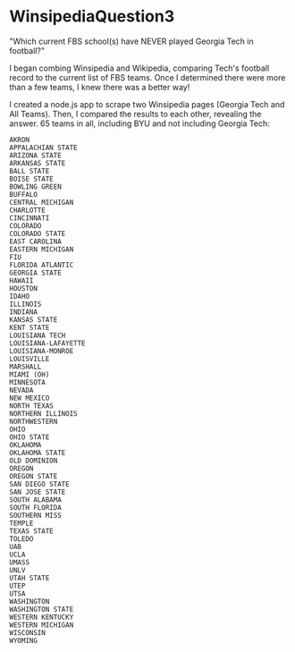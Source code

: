 # WinsipediaQuestion3

"Which current FBS school(s) have NEVER played Georgia Tech in football?"

I began combing Winsipedia and Wikipedia, comparing Tech's football record to the current list of FBS teams.  Once I determined there were more than a few teams, I knew there was a better way!

I created a node.js app to scrape two Winsipedia pages (Georgia Tech and All Teams).  Then, I compared the results to each other, revealing the answer.  65 teams in all, including BYU and not including Georgia Tech:

```
AKRON
APPALACHIAN STATE
ARIZONA STATE
ARKANSAS STATE
BALL STATE
BOISE STATE
BOWLING GREEN
BUFFALO
CENTRAL MICHIGAN
CHARLOTTE
CINCINNATI
COLORADO
COLORADO STATE
EAST CAROLINA
EASTERN MICHIGAN
FIU
FLORIDA ATLANTIC
GEORGIA STATE
HAWAII
HOUSTON
IDAHO
ILLINOIS
INDIANA
KANSAS STATE
KENT STATE
LOUISIANA TECH
LOUISIANA-LAFAYETTE
LOUISIANA-MONROE
LOUISVILLE
MARSHALL
MIAMI (OH)
MINNESOTA
NEVADA
NEW MEXICO
NORTH TEXAS
NORTHERN ILLINOIS
NORTHWESTERN
OHIO
OHIO STATE
OKLAHOMA
OKLAHOMA STATE
OLD DOMINION
OREGON
OREGON STATE
SAN DIEGO STATE
SAN JOSE STATE
SOUTH ALABAMA
SOUTH FLORIDA
SOUTHERN MISS
TEMPLE
TEXAS STATE
TOLEDO
UAB
UCLA
UMASS
UNLV
UTAH STATE
UTEP
UTSA
WASHINGTON
WASHINGTON STATE
WESTERN KENTUCKY
WESTERN MICHIGAN
WISCONSIN
WYOMING
```
